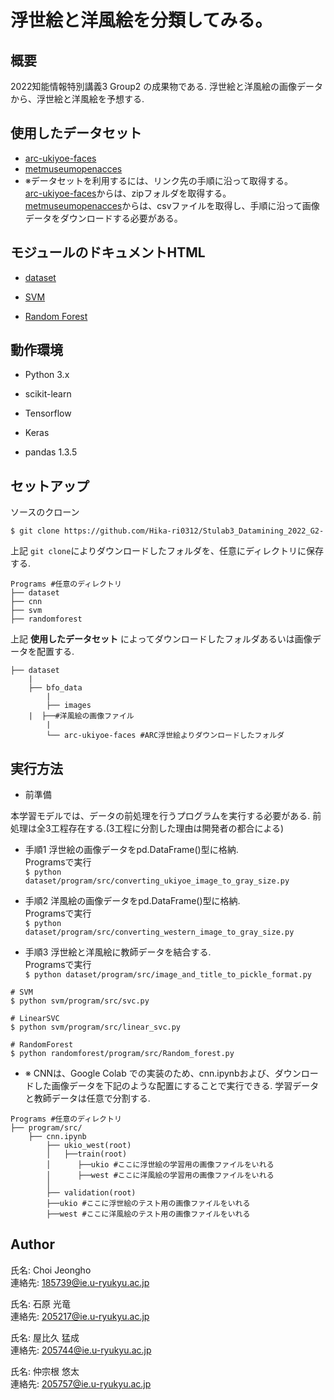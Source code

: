 # 浮世絵と洋風絵を分類してみる。

## 概要

2022知能情報特別講義3 Group2 の成果物である.
浮世絵と洋風絵の画像データから、浮世絵と洋風絵を予想する.

## 使用したデータセット

- [arc-ukiyoe-faces](https://github.com/rois-codh/arc-ukiyoe-faces/)
- [metmuseumopenacces](https://github.com/metmuseum/openaccess)
- ※データセットを利用するには、リンク先の手順に沿って取得する。  
 [arc-ukiyoe-faces](https://github.com/rois-codh/arc-ukiyoe-faces/)からは、zipフォルダを取得する。
[metmuseumopenacces](https://github.com/metmuseum/openaccess)からは、csvファイルを取得し、手順に沿って画像データをダウンロードする必要がある。

## モジュールのドキュメントHTML

- [dataset](https://github.com/Hika-ri0312/Stulab3_Datamining_2022_G2-/dataset/program/docs/_build/dataset.html)

- [SVM](https://github.com/Hika-ri0312/Stulab3_Datamining_2022_G2-/svm/program/docs/_build/svc.html)

- [Random Forest](https://github.com/Hika-ri0312/Stulab3_Datamining_2022_G2-/randomforest/program/docs/_build/Random_forest.html)

## 動作環境

- Python 3.x
- scikit-learn
- Tensorflow
- Keras

- pandas 1.3.5

## セットアップ

ソースのクローン

```$ git clone https://github.com/Hika-ri0312/Stulab3_Datamining_2022_G2- ```

上記 ```git clone```によりダウンロードしたフォルダを、任意にディレクトリに保存する.

```
Programs #任意のディレクトリ
├── dataset
├── cnn
├── svm
├── randomforest

```


上記 **使用したデータセット** によってダウンロードしたフォルダあるいは画像データを配置する.


```
├── dataset
    |
    ├── bfo_data
        |
        ├── images
	|  ├──#洋風絵の画像ファイル
        |
        └── arc-ukiyoe-faces #ARC浮世絵よりダウンロードしたフォルダ

```


## 実行方法

- 前準備

本学習モデルでは、データの前処理を行うプログラムを実行する必要がある.
前処理は全3工程存在する.(3工程に分割した理由は開発者の都合による)

- 手順1 浮世絵の画像データをpd.DataFrame()型に格納.  
Programsで実行  
```$ python dataset/program/src/converting_ukiyoe_image_to_gray_size.py ```

- 手順2 洋風絵の画像データをpd.DataFrame()型に格納.  
Programsで実行    
```$ python dataset/program/src/converting_western_image_to_gray_size.py ```

- 手順3 浮世絵と洋風絵に教師データを結合する.  
Programsで実行    
```$ python dataset/program/src/image_and_title_to_pickle_format.py ```


```
# SVM
$ python svm/program/src/svc.py
```

```
# LinearSVC
$ python svm/program/src/linear_svc.py
```

```
# RandomForest
$ python randomforest/program/src/Random_forest.py
```

- ※ CNNは、Google Colab での実装のため、cnn.ipynbおよび、ダウンロードした画像データを下記のような配置にすることで実行できる.
学習データと教師データは任意で分割する.

```
Programs #任意のディレクトリ
├── program/src/
    ├── cnn.ipynb
        ├── ukio_west(root)
        │   ├──train(root)
        │      ├──ukio #ここに浮世絵の学習用の画像ファイルをいれる
        │      ├──west #ここに洋風絵の学習用の画像ファイルをいれる
        │
        ├── validation(root)
	    ├──ukio #ここに浮世絵のテスト用の画像ファイルをいれる
	    ├──west #ここに洋風絵のテスト用の画像ファイルをいれる
```

## Author

氏名: Choi Jeongho  
連絡先: 185739@ie.u-ryukyu.ac.jp

氏名: 石原 光竜  
連絡先: 205217@ie.u-ryukyu.ac.jp

氏名: 屋比久 猛成  
連絡先: 205744@ie.u-ryukyu.ac.jp

氏名: 仲宗根 悠太  
連絡先: 205757@ie.u-ryukyu.ac.jp
